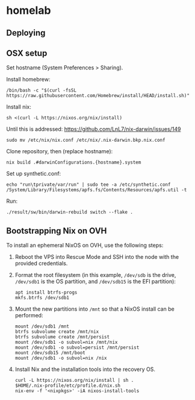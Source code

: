 # homelab

## Deploying

## OSX setup

Set hostname (System Preferences > Sharing).

Install homebrew:

    /bin/bash -c "$(curl -fsSL https://raw.githubusercontent.com/Homebrew/install/HEAD/install.sh)"

Install nix:

    sh <(curl -L https://nixos.org/nix/install)

Until this is addressed: https://github.com/LnL7/nix-darwin/issues/149

    sudo mv /etc/nix/nix.conf /etc/nix/.nix-darwin.bkp.nix.conf

Clone repository, then (replace hostname):

    nix build .#darwinConfigurations.{hostname}.system

Set up synthetic.conf:

    echo "run\tprivate/var/run" | sudo tee -a /etc/synthetic.conf
    /System/Library/Filesystems/apfs.fs/Contents/Resources/apfs.util -t

Run:

    ./result/sw/bin/darwin-rebuild switch --flake .

## Bootstrapping Nix on OVH

To install an ephemeral NixOS on OVH, use the following steps:

1.  Reboot the VPS into Rescue Mode and SSH into the node with the provided
    credentials.

2.  Format the root filesystem (in this example, `/dev/sdb` is the drive,
    `/dev/sdb1` is the OS partition, and `/dev/sdb15` is the EFI partition):

        apt install btrfs-progs
        mkfs.btrfs /dev/sdb1

3.  Mount the new partitions into `/mnt` so that a NixOS install can be
    performed:

        mount /dev/sdb1 /mnt
        btrfs subvolume create /mnt/nix
        btrfs subvolume create /mnt/persist
        mount /dev/sdb1 -o subvol=nix /mnt/nix
        mount /dev/sdb1 -o subvol=persist /mnt/persist
        mount /dev/sdb15 /mnt/boot
        mount /dev/sdb1 -o subvol=nix /nix

4.  Install Nix and the installation tools into the recovery OS.

        curl -L https://nixos.org/nix/install | sh .
        $HOME/.nix-profile/etc/profile.d/nix.sh
        nix-env -f '<nixpkgs>' -iA nixos-install-tools
